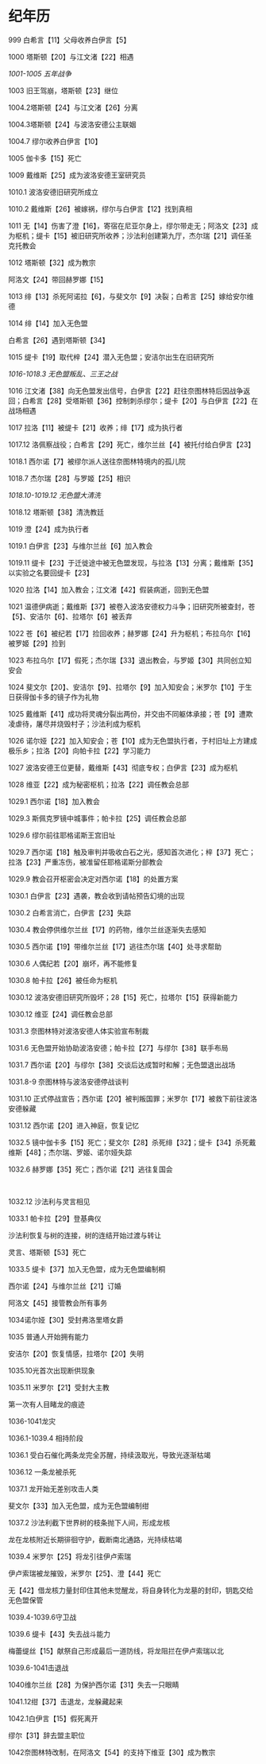 # 纪年历

999 白希言【11】父母收养白伊言【5】

1000 塔斯顿【20】与江文渚【22】相遇

*1001-1005 五年战争*

1003 旧王驾崩，塔斯顿【23】继位

1004.2塔斯顿【24】与江文渚【26】分离

1004.3塔斯顿【24】与波洛安德公主联姻

1004.7 缪尔收养白伊言【10】

1005 伽卡多【15】死亡

1009 戴维斯【25】成为波洛安德王室研究员

1010.1 波洛安德旧研究所成立

1010.2 戴维斯【26】被嫁祸，缪尔与白伊言【12】找到真相

1011 无【14】伤害了澄【16】，寄宿在尼亚尔身上，缪尔带走无；阿洛文【23】成为枢机；缇卡【15】被旧研究所收养；沙法利创建第九厅，杰尔瑞【21】调任圣克托教会

1012 塔斯顿【32】成为教宗

阿洛文【24】带回赫罗娜【15】

1013 绯【13】杀死阿诺拉【6】，与斐文尔【9】决裂；白希言【25】嫁给安尔维德

1014 绯【14】加入无色盟

白希言【26】遇到塔斯顿【34】

1015 缇卡【19】取代梓【24】潜入无色盟；安洁尔出生在旧研究所

*1016-1018.3 无色盟叛乱、三王之战*

1016 江文渚【38】向无色盟发出信号，白伊言【22】赶往奈图林特后因战争返回；白希言【28】受塔斯顿【36】控制刺杀缪尔；缇卡【20】与白伊言【22】在战场相遇

1017 拉洛【11】被缇卡【21】收养；绯【17】成为执行者

1017.12 洛佩察战役；白希言【29】死亡，维尔兰丝【4】被托付给白伊言【23】

1018.1 西尔诺【7】被缪尔派人送往奈图林特境内的孤儿院

1018.7 杰尔瑞【28】与罗姬【25】相识

*1018.10-1019.12 无色盟大清洗*

1018.12  塔斯顿【38】清洗教廷

1019 澄【24】成为执行者

1019.1 白伊言【23】与维尔兰丝【6】加入教会

1019.11 缇卡【23】于迁徙途中被无色盟发现，与拉洛【13】分离；戴维斯【35】以实验之名要回缇卡【23】

1020 拉洛【14】加入教会；江文渚【42】假装病逝，回到无色盟

1021 温德伊病逝；戴维斯【37】被卷入波洛安德权力斗争；旧研究所被查封，苍【5】、安洁尔【6】、拉塔尔【6】被丢弃

1022 苍【6】被纪若【17】捡回收养；赫罗娜【24】升为枢机；布拉乌尔【16】被罗姬【29】捡到

1023 布拉乌尔【17】假死；杰尔瑞【33】退出教会，与罗姬【30】共同创立知安会

1024 斐文尔【20】、安洁尔【9】、拉塔尔【9】加入知安会；米罗尔【10】于生日获得伽卡多的镜子作为礼物

1025 戴维斯【41】成功将灵魂分裂出两份，并交由不同躯体承接；苍【9】遭欺凌虐待，屠尽并烧毁村子；沙法利成为枢机

1026 诺尔娅【22】加入知安会；苍【10】成为无色盟执行者，于村旧址上方建成极乐乡；拉洛【20】向帕卡拉【22】学习能力

1027 波洛安德王位更替，戴维斯【43】彻底专权；白伊言【23】成为枢机

1028 维亚【22】成为秘密枢机；拉洛【22】调任教会总部

1029.1 西尔诺【18】加入教会

1029.3 斯佩克罗镜中城事件；帕卡拉【25】调任教会总部

1029.6 缪尔前往耶格诺斯王宫旧址

1029.7 西尔诺【18】触及审判并吸收白石之光，感知首次进化；梓【37】死亡；拉洛【23】严重冻伤，被准留任耶格诺斯分部教会

1029.9 教会召开枢密会决定对西尔诺【18】的处置方案

1030.1 白伊言【23】遇袭，教会收到请帖预告幻境的出现

1030.2 白希言消亡，白伊言【23】失踪

1030.4 教会停供维尔兰丝【17】的药物，维尔兰丝逐渐失去感知

1030.5 西尔诺【19】带维尔兰丝【17】逃往杰尔瑞【40】处寻求帮助

1030.6 人偶纪若【20】崩坏，再不能修复

1030.8 帕卡拉【26】被任命为枢机

1030.12 波洛安德旧研究所毁坏；28【15】死亡，拉塔尔【15】获得新能力

1030.12 维亚【24】调任教会总部

1031.3 奈图林特对波洛安德人体实验宣布制裁

1031.6 无色盟开始协助波洛安德；帕卡拉【27】与缪尔【38】联手布局

1031.7 西尔诺【20】与缪尔【38】交谈后达成暂时和解；无色盟退出战场

1031.8-9 奈图林特与波洛安德停战谈判

1031.10 正式停战宣告；西尔诺【20】被判叛国罪；米罗尔【17】被救下前往波洛安德躲藏

1031.12 西尔诺【20】进入神庭，恢复记忆

1032.5 镜中伽卡多【15】死亡；斐文尔【28】杀死绯【32】；缇卡【34】杀死戴维斯【48】；杰尔瑞、罗姬、诺尔娅失踪

1032.6 赫罗娜【35】死亡；西尔诺【21】逃往复国会


<br>

1032.12 沙法利与灵言相见

1033.1 帕卡拉【29】登基典仪

沙法利恢复与树的连接，树的连结开始过渡与转让

灵言、塔斯顿【53】死亡

1033.5 缇卡【37】加入无色盟，成为无色盟编制桐

西尔诺【24】与维尔兰丝【21】订婚

阿洛文【45】接管教会所有事务

1034诺尔娅【30】受封弗洛里塔女爵

1035 普通人开始拥有能力

安洁尔【20】恢复情感，拉塔尔【20】失明

1035.10光首次出现断供现象

1035.11 米罗尔【21】受封大主教

第一次有人目睹龙的痕迹

1036-1041龙灾

1036.1-1039.4 相持阶段

1036.1 受白石催化两条龙完全苏醒，持续汲取光，导致光逐渐枯竭

1036.12 一条龙被杀死

1037.1 龙开始无差别攻击人类

斐文尔【33】加入无色盟，成为无色盟编制绀

1037.2 沙法利截下世界树的枝条抛下人间，形成龙核

龙在龙核附近长期徘徊守护，截断南北通路，光持续枯竭

1039.4 米罗尔【25】将龙引往伊卢索瑞

伊卢索瑞被龙摧毁，米罗尔【25】、澄【44】死亡

无【42】借龙核力量封印住其他未觉醒龙，将自身转化为龙墓的封印，钥匙交给无色盟保管

1039.4-1039.6守卫战

1039.6 缇卡【43】失去战斗能力

梅蕾缇丝【15】献祭自己形成最后一道防线，将龙阻拦在伊卢索瑞以北

1039.6-1041击退战

1040维尔兰丝【28】为保护西尔诺【31】失去一只眼睛

1041.12绀【37】击退龙，龙躲藏起来

1042.1白伊言【15】假死离开

缪尔【31】辞去盟主职位

1042奈图林特改制，在阿洛文【54】的支持下维亚【30】成为教宗
